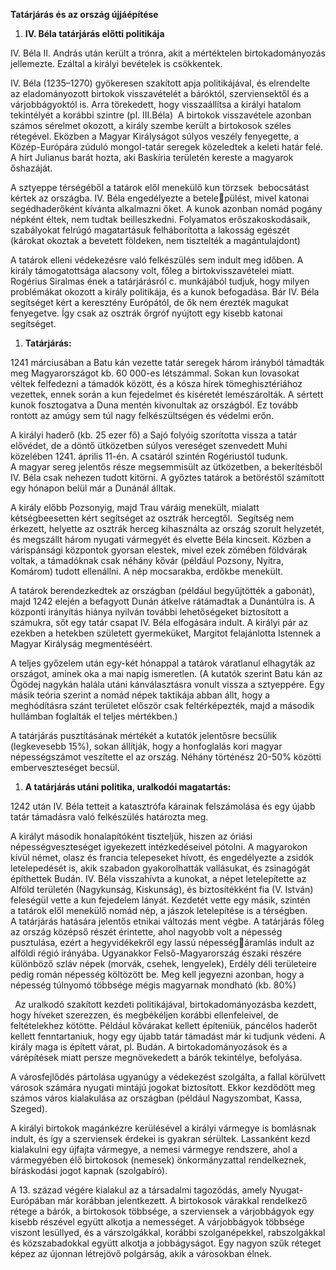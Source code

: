 ﻿**Tatárjárás és az ország újjáépítése**

1. **IV. Béla tatárjárás előtti politikája**

IV. Béla II. András után került a trónra, akit a mértéktelen birtokadományozás jellemezte. Ezáltal a királyi bevételek is csökkentek. 

IV. Béla (1235–1270) gyökeresen szakított apja politikájával, és elrendelte az eladományozott birtokok visszavételét a báróktól, szerviensektől és a várjobbágyoktól is. Arra törekedett, hogy visszaállítsa a királyi hatalom tekintélyét a korábbi szintre (pl. III.Béla)  A birtokok visszavétele azonban számos sérelmet okozott, a király szembe került a birtokosok széles rétegével. Eközben a Magyar Királyságot súlyos veszély fenyegette, a Közép-Európára zúduló mongol-tatár seregek közeledtek a keleti határ felé. A hírt Julianus barát hozta, aki Baskíria területén kereste a magyarok őshazáját. 

A sztyeppe térségéből a tatárok elől menekülő kun törzsek  bebocsátást kértek az országba. IV. Béla engedélyezte a betelepülést, mivel katonai segédhaderőként kívánta alkalmazni őket. A kunok azonban nomád pogány népként éltek, nem tudtak beilleszkedni. Folyamatos erőszakoskodásaik, szabályokat felrúgó magatartásuk felháborította a lakosság egészét (károkat okoztak a bevetett földeken, nem tisztelték a magántulajdont)

A tatárok elleni védekezésre való felkészülés sem indult meg időben. A király támogatottsága alacsony volt, főleg a birtokvisszavételei miatt. Rogérius Siralmas ének a tatárjárásról c. munkájából tudjuk, hogy milyen problémákat okozott a király politikája, és a kunok befogadása.   Bár IV. Béla segítséget kért a keresztény Európától, de ők nem érezték magukat fenyegetve. Így csak az osztrák őrgróf nyújtott egy kisebb katonai segítséget.

1. **Tatárjárás:** 

1241 márciusában a Batu kán vezette tatár seregek három irányból támadták meg Magyarországot kb. 60 000-es létszámmal. Sokan kun lovasokat véltek felfedezni a támadók között, és a kósza hírek tömeghisztériához vezettek, ennek során a kun fejedelmet és kíséretét lemészárolták. A sértett kunok fosztogatva a Duna mentén kivonultak az országból. Ez tovább rontott az amúgy sem túl nagy felkészültségen és védelmi erőn.

A királyi haderő (kb. 25 ezer fő) a Sajó folyóig szorította vissza a tatár elővédet, de a döntő ütközetben súlyos vereséget szenvedett Muhi közelében 1241. április 11-én.  A csatáról szintén Rogériustól tudunk. A magyar sereg jelentős része megsemmisült az ütközetben, a bekerítésből IV. Béla csak nehezen tudott kitörni. A győztes tatárok a betöréstől számított egy hónapon belül már a Dunánál álltak.

A király előbb Pozsonyig, majd Trau váráig menekült, mialatt kétségbeesetten kért segítséget az osztrák hercegtől.  Segítség nem érkezett, helyette az osztrák herceg kihasználta az ország szorult helyzetét, és megszállt három nyugati vármegyét és elvette Béla kincseit. Közben a várispánsági központok gyorsan elestek, mivel ezek zömében földvárak voltak, a támadóknak csak néhány kővár (például Pozsony, Nyitra, Komárom) tudott ellenállni. A nép mocsarakba, erdőkbe menekült.

A tatárok berendezkedtek az országban (például begyűjtötték a gabonát), majd 1242 elején a befagyott Dunán átkelve rátámadtak a Dunántúlra is. A központi irányítás hiánya nyilván további lehetőségeket biztosított a számukra, sőt egy tatár csapat IV. Béla elfogására indult. A királyi pár az ezekben a hetekben született gyermeküket, Margitot felajánlotta Istennek a Magyar Királyság megmentéséért. 

A teljes győzelem után egy-két hónappal a tatárok váratlanul elhagyták az országot, aminek oka a mai napig ismeretlen. (A kutatók szerint Batu kán az Ögödej nagykán halála utáni kánválasztásra vonult vissza a sztyeppére. Egy másik teória szerint a nomád népek taktikája abban állt, hogy a meghódításra szánt területet először csak feltérképezték, majd a második hullámban foglalták el teljes mértékben.)

A tatárjárás pusztításának mértékét a kutatók jelentősre becsülik (legkevesebb 15%), sokan állítják, hogy a honfoglalás kori magyar népességszámot veszítette el az ország. Néhány történész 20-50% közötti emberveszteséget becsül.

1. **A tatárjárás utáni politika, uralkodói magatartás:**

1242 után IV. Béla tetteit a katasztrófa kárainak felszámolása és egy újabb tatár támadásra való felkészülés határozta meg.

A királyt második honalapítóként tiszteljük, hiszen az óriási népességveszteséget igyekezett intézkedéseivel pótolni. A magyarokon kívül német, olasz és francia telepeseket hívott, és engedélyezte a zsidók letelepedését is, akik szabadon gyakorolhatták vallásukat, és zsinagógát építhettek Budán. IV. Béla visszahívta a kunokat, a népet letelepítette az Alföld területén (Nagykunság, Kiskunság), és biztosítékként fia (V. István) feleségül vette a kun fejedelem lányát. Kezdetét vette egy másik, szintén a tatárok elől menekülő nomád nép, a jászok letelepítése is a térségben. A tatárjárás hatására jelentős etnikai változás ment végbe. A tatárjárás főleg az ország középső részét érintette, ahol nagyobb volt a népesség pusztulása, ezért a hegyvidékekről egy lassú népességáramlás indult az alföldi régió irányába. Ugyanakkor Felső-Magyarország északi részére különböző szláv népek (morvák, csehek, lengyelek), Erdély déli területeire pedig román népesség költözött be. Meg kell jegyezni azonban, hogy a népesség túlnyomó többsége mégis magyarnak mondható (kb. 80%)

` `Az uralkodó szakított kezdeti politikájával, birtokadományozásba kezdett, hogy híveket szerezzen, és megbékéljen korábbi ellenfeleivel, de feltételekhez kötötte. Például kővárakat kellett építeniük, páncélos haderőt kellett fenntartaniuk, hogy egy újabb tatár támadást már ki tudjunk védeni. A király maga is épített várat, pl. Budán. A birtokadományozások és a várépítések miatt persze megnövekedett a bárók tekintélye, befolyása. 

A városfejlődés pártolása ugyanúgy a védekezést szolgálta, a fallal körülvett városok számára nyugati mintájú jogokat biztosított. Ekkor kezdődött meg számos város kialakulása az országban (például Nagyszombat, Kassa, Szeged). 

A királyi birtokok magánkézre kerülésével a királyi vármegye is bomlásnak indult, és így a szerviensek érdekei is gyakran sérültek. Lassanként kezd kialakulni egy újfajta vármegye, a nemesi vármegye rendszere, ahol a vármegyében élő birtokosok (nemesek) önkormányzattal rendelkeznek, bíráskodási jogot kapnak (szolgabíró).

A 13. század végére kialakul az a társadalmi tagozódás, amely Nyugat-Európában már korábban jelentkezett. A birtokosok várakkal rendelkező rétege a bárók, a birtokosok többsége, a szerviensek a várjobbágyok egy kisebb részével együtt alkotja a nemességet. A várjobbágyok többsége viszont lesüllyed, és a várszolgákkal, korábbi szolganépekkel, rabszolgákkal és közszabadokkal együtt alkotja a jobbágyságot. Egy nagyon szűk réteget képez az újonnan létrejövő polgárság, akik a városokban élnek.

